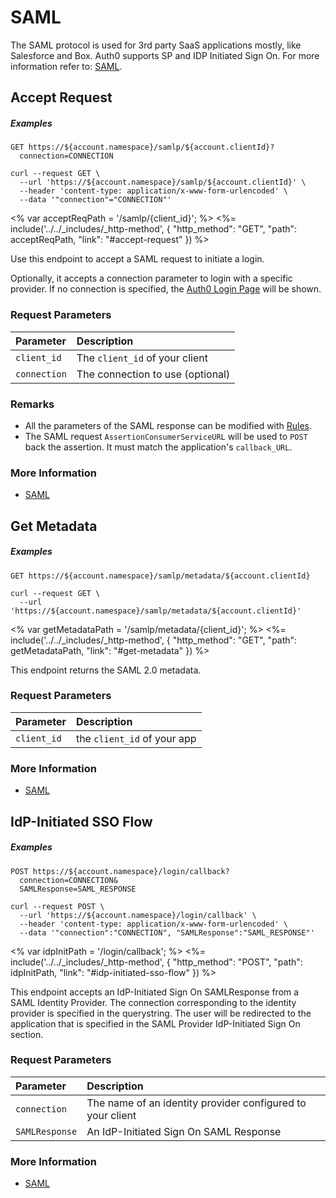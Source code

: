 # SAML

The SAML protocol is used for 3rd party SaaS applications mostly, like Salesforce and Box. Auth0 supports SP and IDP Initiated Sign On. For more information refer to: [SAML](/protocols/saml).

## Accept Request

<h5 class="code-snippet-title">Examples</h5>

```http
GET https://${account.namespace}/samlp/${account.clientId}?
  connection=CONNECTION
```

```shell
curl --request GET \
  --url 'https://${account.namespace}/samlp/${account.clientId}' \
  --header 'content-type: application/x-www-form-urlencoded' \
  --data '"connection"="CONNECTION"'
```

<% var acceptReqPath = '/samlp/{client_id}'; %>
<%=
include('../../_includes/_http-method', {
  "http_method": "GET",
  "path": acceptReqPath,
  "link": "#accept-request"
}) %>

Use this endpoint to accept a SAML request to initiate a login.

Optionally, it accepts a connection parameter to login with a specific provider. If no connection is specified, the [Auth0 Login Page](/login_page) will be shown.


### Request Parameters

| Parameter        | Description |
|:-----------------|:------------|
| `client_id`      | The `client_id` of your client |
| `connection`     | The connection to use (optional) |


### Remarks

- All the parameters of the SAML response can be modified with [Rules](/rules).
- The SAML request `AssertionConsumerServiceURL` will be used to `POST` back the assertion. It must match the application's `callback_URL`.

### More Information
- [SAML](/protocols/saml)

## Get Metadata

<h5 class="code-snippet-title">Examples</h5>

```http
GET https://${account.namespace}/samlp/metadata/${account.clientId}
```

```shell
curl --request GET \
  --url 'https://${account.namespace}/samlp/metadata/${account.clientId}'
```

<% var getMetadataPath = '/samlp/metadata/{client_id}'; %>
<%=
include('../../_includes/_http-method', {
  "http_method": "GET",
  "path": getMetadataPath,
  "link": "#get-metadata"
}) %>

This endpoint returns the SAML 2.0 metadata.

### Request Parameters

| Parameter        | Description |
|:-----------------|:------------|
| `client_id`      | the `client_id` of your app |

### More Information
- [SAML](/protocols/saml)


## IdP-Initiated SSO Flow

<h5 class="code-snippet-title">Examples</h5>

```http
POST https://${account.namespace}/login/callback?
  connection=CONNECTION&
  SAMLResponse=SAML_RESPONSE
```

```shell
curl --request POST \
  --url 'https://${account.namespace}/login/callback' \
  --header 'content-type: application/x-www-form-urlencoded' \
  --data '"connection":"CONNECTION", "SAMLResponse":"SAML_RESPONSE"'
```

<% var idpInitPath = '/login/callback'; %>
<%=
include('../../_includes/_http-method', {
  "http_method": "POST",
  "path": idpInitPath,
  "link": "#idp-initiated-sso-flow"
}) %>

This endpoint accepts an IdP-Initiated Sign On SAMLResponse from a SAML Identity Provider. The connection corresponding to the identity provider is specified in the querystring. The user will be redirected to the application that is specified in the SAML Provider IdP-Initiated Sign On section.


### Request Parameters

| Parameter        | Description |
|:-----------------|:------------|
| `connection`     | The name of an identity provider configured to your client |
| `SAMLResponse`   | An IdP-Initiated Sign On SAML Response |

### More Information
- [SAML](/protocols/saml)
